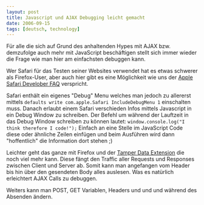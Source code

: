 ```yaml
---
layout: post
title: Javascript und AJAX Debugging leicht gemacht
date: 2006-09-15
tags: [deutsch, technology]
---
```


Für alle die sich auf Grund des anhaltenden Hypes mit AJAX bzw. demzufolge auch mehr mit JavaScript beschäftigen stellt sich immer wieder die Frage wie man hier am einfachsten debuggen kann.

Wer Safari für das Testen seiner Websites verwendet hat es etwas schwerer als Firefox-User, aber auch hier gibt es eine Möglichkeit wie uns der [Apple Safari Develober FAQ](http://developer.apple.com/internet/safari/faq.html#anchor14) verspricht.

Safari enthält ein eigenes "Debug" Menu welches man jedoch zu allererst mittels `defaults write com.apple.Safari IncludeDebugMenu 1` einschalten muss. Danach erlaubt einem Safari verschieden Infos mittels Javascript in ein Debug Window zu schreiben. Der Befehl um während der Lauftzeit in das Debug Window schreiben zu können lautet: `window.console.log("I think therefore I code!");` Einfach an eine Stelle im JavaScript Code diese oder ähnliche Zeilen einfügen und beim Ausführen wird dann "hoffentlich" die Information dort stehen ;)

Leichter geht das ganze mit Firefox und der [Tamper Data Extension](https://addons.mozilla.org/firefox/966/) die noch viel mehr kann. Diese fängt den Traffic aller Requests und Responses zwischen Client und Server ab. Somit kann man angefangen vom Header bis hin über den gesendeten Body alles auslesen. Was es natürlich erleichtert AJAX Calls zu debuggen.

Weiters kann man POST, GET Variablen, Headers und und und während des Absenden ändern.